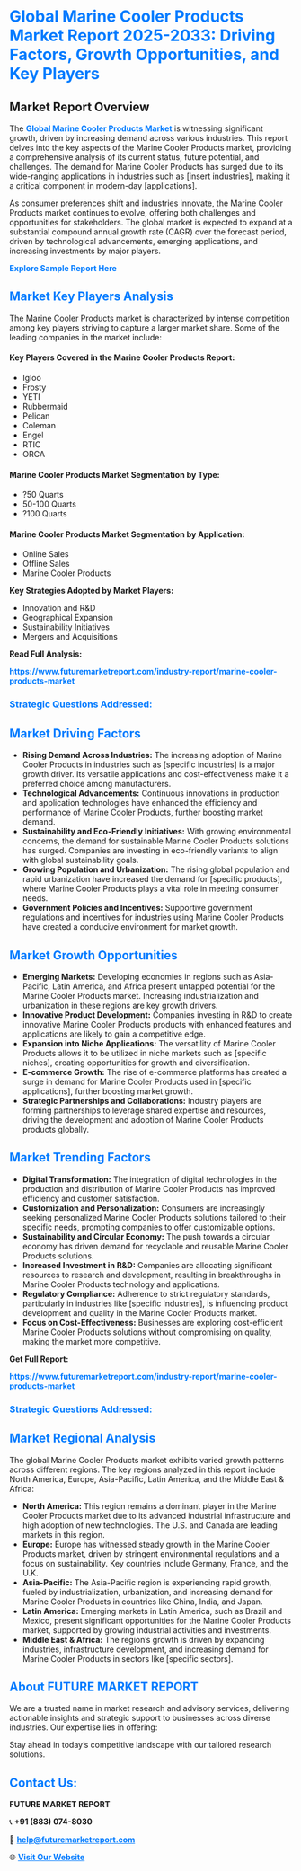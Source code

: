 <h1 style="color: #007BFF;">Global Marine Cooler Products Market Report 2025-2033: Driving Factors, Growth Opportunities, and Key Players</h1>

<section id="overview">
<h2>Market Report Overview</h2>
<p>The <a href="https://www.futuremarketreport.com/industry-report/marine-cooler-products-market" style="color: #007BFF; text-decoration: none;"><strong>Global Marine Cooler Products Market</strong></a> is witnessing significant growth, driven by increasing demand across various industries. This report delves into the key aspects of the Marine Cooler Products market, providing a comprehensive analysis of its current status, future potential, and challenges. The demand for Marine Cooler Products has surged due to its wide-ranging applications in industries such as [insert industries], making it a critical component in modern-day [applications].</p>
<p>As consumer preferences shift and industries innovate, the Marine Cooler Products market continues to evolve, offering both challenges and opportunities for stakeholders. The global market is expected to expand at a substantial compound annual growth rate (CAGR) over the forecast period, driven by technological advancements, emerging applications, and increasing investments by major players.</p>
</section>

<section id="overview">
<p><a href="https://www.futuremarketreport.com/request-sample/reportId=127710" style="color: #007BFF; text-decoration: none;"><strong>Explore Sample Report Here</strong></a></p>
</section>

<section id="key-players">
<h2 style="color: #007BFF;">Market Key Players Analysis</h2>
<p>The Marine Cooler Products market is characterized by intense competition among key players striving to capture a larger market share. Some of the leading companies in the market include:</p>
<h4>Key Players Covered in the Marine Cooler Products Report:</h4>
<ul><li>Igloo</li><li>Frosty</li><li>YETI</li><li>Rubbermaid</li><li>Pelican</li><li>Coleman</li><li>Engel</li><li>RTIC</li><li>ORCA</li></ul>
<h4>Marine Cooler Products Market Segmentation by Type:</h4>
<ul><li>?50 Quarts</li><li>50-100 Quarts</li><li>?100 Quarts</li></ul>

<h4>Marine Cooler Products Market Segmentation by Application:</h4>
<ul><li>Online Sales</li><li>Offline Sales</li><li>Marine Cooler Products</li></ul>
<p><strong>Key Strategies Adopted by Market Players:</strong></p>
<ul>
<li>Innovation and R&D</li>
<li>Geographical Expansion</li>
<li>Sustainability Initiatives</li>
<li>Mergers and Acquisitions</li>
</ul>
</section>

<section>
<p><strong>Read Full Analysis: </strong></p><a href="https://www.futuremarketreport.com/industry-report/marine-cooler-products-market" style="color: #007BFF; text-decoration: none;"><strong>https://www.futuremarketreport.com/industry-report/marine-cooler-products-market</strong></a>
<h3 style="color: #007BFF;">Strategic Questions Addressed:</h3>
</section>

<section id="driving-factors">
<h2 style="color: #007BFF;">Market Driving Factors</h2>
<ul>
<li><strong>Rising Demand Across Industries:</strong> The increasing adoption of Marine Cooler Products in industries such as [specific industries] is a major growth driver. Its versatile applications and cost-effectiveness make it a preferred choice among manufacturers.</li>
<li><strong>Technological Advancements:</strong> Continuous innovations in production and application technologies have enhanced the efficiency and performance of Marine Cooler Products, further boosting market demand.</li>
<li><strong>Sustainability and Eco-Friendly Initiatives:</strong> With growing environmental concerns, the demand for sustainable Marine Cooler Products solutions has surged. Companies are investing in eco-friendly variants to align with global sustainability goals.</li>
<li><strong>Growing Population and Urbanization:</strong> The rising global population and rapid urbanization have increased the demand for [specific products], where Marine Cooler Products plays a vital role in meeting consumer needs.</li>
<li><strong>Government Policies and Incentives:</strong> Supportive government regulations and incentives for industries using Marine Cooler Products have created a conducive environment for market growth.</li>
</ul>
</section>

<section id="growth-opportunities">
<h2 style="color: #007BFF;">Market Growth Opportunities</h2>
<ul>
<li><strong>Emerging Markets:</strong> Developing economies in regions such as Asia-Pacific, Latin America, and Africa present untapped potential for the Marine Cooler Products market. Increasing industrialization and urbanization in these regions are key growth drivers.</li>
<li><strong>Innovative Product Development:</strong> Companies investing in R&D to create innovative Marine Cooler Products products with enhanced features and applications are likely to gain a competitive edge.</li>
<li><strong>Expansion into Niche Applications:</strong> The versatility of Marine Cooler Products allows it to be utilized in niche markets such as [specific niches], creating opportunities for growth and diversification.</li>
<li><strong>E-commerce Growth:</strong> The rise of e-commerce platforms has created a surge in demand for Marine Cooler Products used in [specific applications], further boosting market growth.</li>
<li><strong>Strategic Partnerships and Collaborations:</strong> Industry players are forming partnerships to leverage shared expertise and resources, driving the development and adoption of Marine Cooler Products products globally.</li>
</ul>
</section>

<section id="trending-factors">
<h2 style="color: #007BFF;">Market Trending Factors</h2>
<ul>
<li><strong>Digital Transformation:</strong> The integration of digital technologies in the production and distribution of Marine Cooler Products has improved efficiency and customer satisfaction.</li>
<li><strong>Customization and Personalization:</strong> Consumers are increasingly seeking personalized Marine Cooler Products solutions tailored to their specific needs, prompting companies to offer customizable options.</li>
<li><strong>Sustainability and Circular Economy:</strong> The push towards a circular economy has driven demand for recyclable and reusable Marine Cooler Products solutions.</li>
<li><strong>Increased Investment in R&D:</strong> Companies are allocating significant resources to research and development, resulting in breakthroughs in Marine Cooler Products technology and applications.</li>
<li><strong>Regulatory Compliance:</strong> Adherence to strict regulatory standards, particularly in industries like [specific industries], is influencing product development and quality in the Marine Cooler Products market.</li>
<li><strong>Focus on Cost-Effectiveness:</strong> Businesses are exploring cost-efficient Marine Cooler Products solutions without compromising on quality, making the market more competitive.</li>
</ul>
</section>

<section>
<p><strong>Get Full Report: </strong></p><a href="https://www.futuremarketreport.com/industry-report/marine-cooler-products-market" style="color: #007BFF; text-decoration: none;"><strong>https://www.futuremarketreport.com/industry-report/marine-cooler-products-market</strong></a>
<h3 style="color: #007BFF;">Strategic Questions Addressed:</h3>
</section>


<section id="regional-analysis">
<h2 style="color: #007BFF;">Market Regional Analysis</h2>
<p>The global Marine Cooler Products market exhibits varied growth patterns across different regions. The key regions analyzed in this report include North America, Europe, Asia-Pacific, Latin America, and the Middle East & Africa:</p>
<ul>
<li><strong>North America:</strong> This region remains a dominant player in the Marine Cooler Products market due to its advanced industrial infrastructure and high adoption of new technologies. The U.S. and Canada are leading markets in this region.</li>
<li><strong>Europe:</strong> Europe has witnessed steady growth in the Marine Cooler Products market, driven by stringent environmental regulations and a focus on sustainability. Key countries include Germany, France, and the U.K.</li>
<li><strong>Asia-Pacific:</strong> The Asia-Pacific region is experiencing rapid growth, fueled by industrialization, urbanization, and increasing demand for Marine Cooler Products in countries like China, India, and Japan.</li>
<li><strong>Latin America:</strong> Emerging markets in Latin America, such as Brazil and Mexico, present significant opportunities for the Marine Cooler Products market, supported by growing industrial activities and investments.</li>
<li><strong>Middle East & Africa:</strong> The region’s growth is driven by expanding industries, infrastructure development, and increasing demand for Marine Cooler Products in sectors like [specific sectors].</li>
</ul>
</section>

<footer>
<h2 style="color: #007BFF;">About FUTURE MARKET REPORT</h2>
<p>We are a trusted name in market research and advisory services, delivering actionable insights and strategic support to businesses across diverse industries. Our expertise lies in offering:</p>

<p>Stay ahead in today’s competitive landscape with our tailored research solutions.</p>

<h2 style="color: #007BFF;">Contact Us:</h2>
<p><strong>FUTURE MARKET REPORT</strong></p>
<p>📞 <strong>+91 (883) 074-8030</strong></p>
<p>📧 <strong><a href="mailto:help@futuremarketreport.com" style="color: #007BFF;">help@futuremarketreport.com</a></strong></p>
<p>🌐 <strong><a href="https://www.futuremarketreport.com/" style="color: #007BFF;">Visit Our Website</a></strong></p>
</footer>
